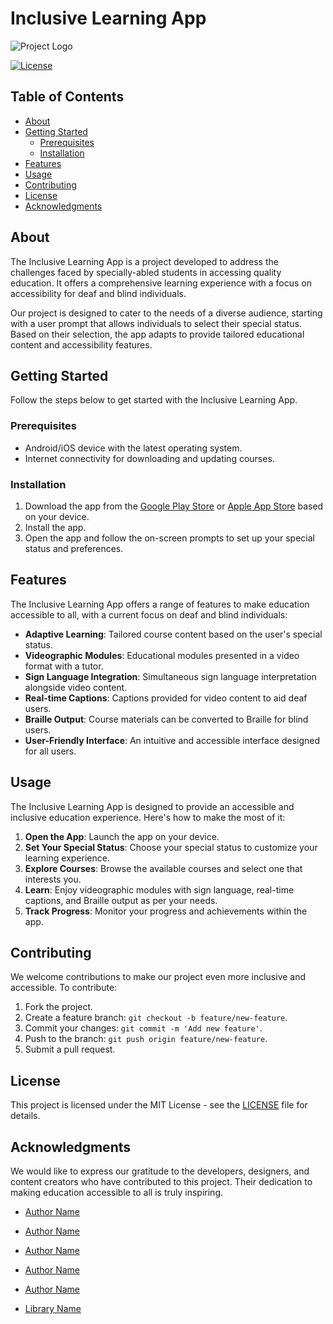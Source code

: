 # Inclusive Learning App

![Project Logo](https://cdn.pixabay.com/photo/2018/08/19/17/54/education-3617221_1280.png=250x250) <!-- If applicable -->

[![License](https://img.shields.io/badge/license-MIT-blue.svg)](LICENSE) <!-- Add a license badge if applicable -->

## Table of Contents

- [About](#about)
- [Getting Started](#getting-started)
  - [Prerequisites](#prerequisites)
  - [Installation](#installation)
- [Features](#features)
- [Usage](#usage)
- [Contributing](#contributing)
- [License](#license)
- [Acknowledgments](#acknowledgments)

## About

The Inclusive Learning App is a project developed to address the challenges faced by specially-abled students in accessing quality education. It offers a comprehensive learning experience with a focus on accessibility for deaf and blind individuals.

Our project is designed to cater to the needs of a diverse audience, starting with a user prompt that allows individuals to select their special status. Based on their selection, the app adapts to provide tailored educational content and accessibility features.

## Getting Started

Follow the steps below to get started with the Inclusive Learning App.

### Prerequisites

- Android/iOS device with the latest operating system.
- Internet connectivity for downloading and updating courses.

### Installation

1. Download the app from the [Google Play Store](#) or [Apple App Store](#) based on your device.
2. Install the app.
3. Open the app and follow the on-screen prompts to set up your special status and preferences.

## Features

The Inclusive Learning App offers a range of features to make education accessible to all, with a current focus on deaf and blind individuals:

- **Adaptive Learning**: Tailored course content based on the user's special status.
- **Videographic Modules**: Educational modules presented in a video format with a tutor.
- **Sign Language Integration**: Simultaneous sign language interpretation alongside video content.
- **Real-time Captions**: Captions provided for video content to aid deaf users.
- **Braille Output**: Course materials can be converted to Braille for blind users.
- **User-Friendly Interface**: An intuitive and accessible interface designed for all users.

## Usage

The Inclusive Learning App is designed to provide an accessible and inclusive education experience. Here's how to make the most of it:

1. **Open the App**: Launch the app on your device.
2. **Set Your Special Status**: Choose your special status to customize your learning experience.
3. **Explore Courses**: Browse the available courses and select one that interests you.
4. **Learn**: Enjoy videographic modules with sign language, real-time captions, and Braille output as per your needs.
5. **Track Progress**: Monitor your progress and achievements within the app.

## Contributing

We welcome contributions to make our project even more inclusive and accessible. To contribute:

1. Fork the project.
2. Create a feature branch: `git checkout -b feature/new-feature`.
3. Commit your changes: `git commit -m 'Add new feature'`.
4. Push to the branch: `git push origin feature/new-feature`.
5. Submit a pull request.

## License

This project is licensed under the MIT License - see the [LICENSE](LICENSE) file for details.

## Acknowledgments

We would like to express our gratitude to the developers, designers, and content creators who have contributed to this project. Their dedication to making education accessible to all is truly inspiring.

- [Author Name](https://github.com/author)
- [Author Name](https://github.com/author)
- [Author Name](https://github.com/author)
- [Author Name](https://github.com/author)
- [Author Name](https://github.com/author)

- [Library Name](https://github.com/library)



